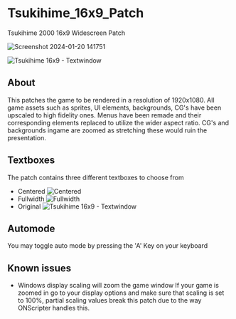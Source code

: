 # Tsukihime_16x9_Patch
Tsukihime 2000 16x9 Widescreen Patch

![Screenshot 2024-01-20 141751](https://github.com/Allunatik/Tsukihime-16x9-Patch/assets/142026488/a0148733-d84a-443c-b62b-8984a14003c5)

![Tsukihime 16x9 - Textwindow](https://github.com/Allunatik/Tsukihime-16x9-Patch/assets/142026488/21ccb2ff-002e-4646-81c3-5e5452e7fb95)

## About
This patches the game to be rendered in a resolution of 1920x1080. All game assets such as sprites, UI elements, backgrounds, CG's have been upscaled to high fidelity ones. Menus have been remade and their corresponding elements replaced to utilize the wider aspect ratio. CG's and backgrounds ingame are zoomed as stretching these would ruin the presentation.

## Textboxes
The patch contains three different textboxes to choose from
- Centered
  ![Centered](https://github.com/Allunatik/Tsukihime-16x9-Patch/assets/142026488/9cf5d3c1-1b3e-4842-af39-1b83a4ae2836)
- Fullwidth
  ![Fullwidth](https://github.com/Allunatik/Tsukihime-16x9-Patch/assets/142026488/94f90945-373d-4d6c-aa0b-7d8d945ee48b)
- Original
![Tsukihime 16x9 - Textwindow](https://github.com/Allunatik/Tsukihime-16x9-Patch/assets/142026488/21ccb2ff-002e-4646-81c3-5e5452e7fb95)


## Automode
You may toggle auto mode by pressing the 'A' Key on your keyboard

## Known issues
- Windows display scaling will zoom the game window
If your game is zoomed in go to your display options and make sure that scaling is set to 100%, partial scaling values break this patch due to the way ONScripter handles this. 
